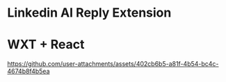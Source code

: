 # Linkedin AI Reply Extension
# WXT + React




https://github.com/user-attachments/assets/402cb6b5-a81f-4b54-bc4c-4674b8f4b5ea

